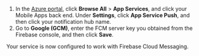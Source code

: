 1. In the [Azure portal](https://portal.azure.cn/), click **Browse All** > **App Services**, and click your Mobile Apps back end. Under **Settings**, click **App Service Push**, and then click your notification hub name.
2. Go to **Google (GCM)**, enter the FCM server key you obtained from the Firebase console, and then click **Save**.

Your service is now configured to work with Firebase Cloud Messaging.

<!-- URLs. -->

<!-- images -->
